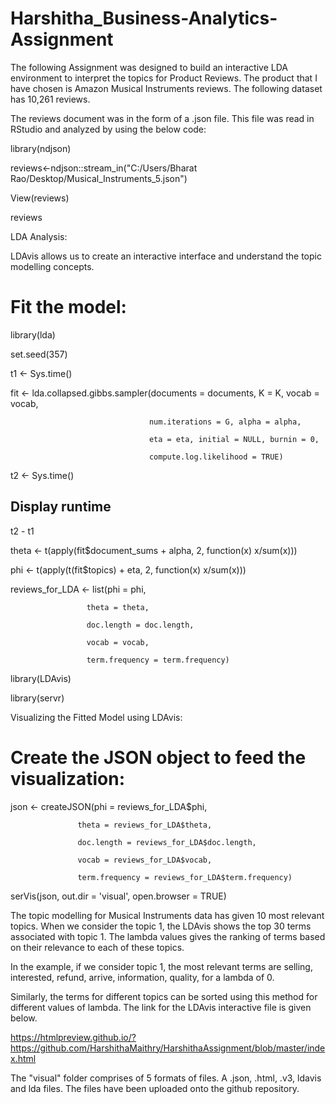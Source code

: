 # Harshitha_Business-Analytics-Assignment

The following Assignment was designed to build an interactive LDA environment to interpret the topics for Product Reviews. The product that I have chosen is Amazon Musical Instruments reviews. The following dataset has 10,261 reviews. 

The reviews document was in the form of a .json file. This file was read in RStudio and analyzed by using the below code:

library(ndjson)

reviews<-ndjson::stream_in("C:/Users/Bharat Rao/Desktop/Musical_Instruments_5.json")

View(reviews)

reviews

LDA Analysis: 

LDAvis allows us to create an interactive interface and understand the topic modelling concepts.

# Fit the model:
library(lda)

set.seed(357)

t1 <- Sys.time()

fit <- lda.collapsed.gibbs.sampler(documents = documents, K = K, vocab = vocab,

                                   num.iterations = G, alpha = alpha, 
                                   
                                   eta = eta, initial = NULL, burnin = 0,
                                   
                                   compute.log.likelihood = TRUE)
t2 <- Sys.time()

## Display runtime

t2 - t1  

theta <- t(apply(fit$document_sums + alpha, 2, function(x) x/sum(x)))

phi <- t(apply(t(fit$topics) + eta, 2, function(x) x/sum(x)))

reviews_for_LDA <- list(phi = phi,

                     theta = theta,
                     
                     doc.length = doc.length,
                     
                     vocab = vocab,
                     
                     term.frequency = term.frequency)

library(LDAvis)

library(servr)

Visualizing the Fitted Model using LDAvis:

# Create the JSON object to feed the visualization:

json <- createJSON(phi = reviews_for_LDA$phi, 

                   theta = reviews_for_LDA$theta, 
                   
                   doc.length = reviews_for_LDA$doc.length, 
                   
                   vocab = reviews_for_LDA$vocab, 
                   
                   term.frequency = reviews_for_LDA$term.frequency)

serVis(json, out.dir = 'visual', open.browser = TRUE)

The topic modelling for Musical Instruments data has given 10 most relevant topics. When we consider the topic 1, the LDAvis shows the top 30 terms associated with topic 1. The lambda values gives the ranking of terms based on their relevance to each of these topics.

In the example, if we consider topic 1, the most relevant terms are selling, interested, refund, arrive, information, quality,  for a lambda of 0. 

Similarly, the terms for different topics can be sorted using this method for different values of lambda. 
The link for the LDAvis interactive file is given below.

https://htmlpreview.github.io/?https://github.com/HarshithaMaithry/HarshithaAssignment/blob/master/index.html

The "visual" folder comprises of 5 formats of files. A .json, .html, .v3, ldavis and lda files. 
The files have been uploaded onto the github repository.

